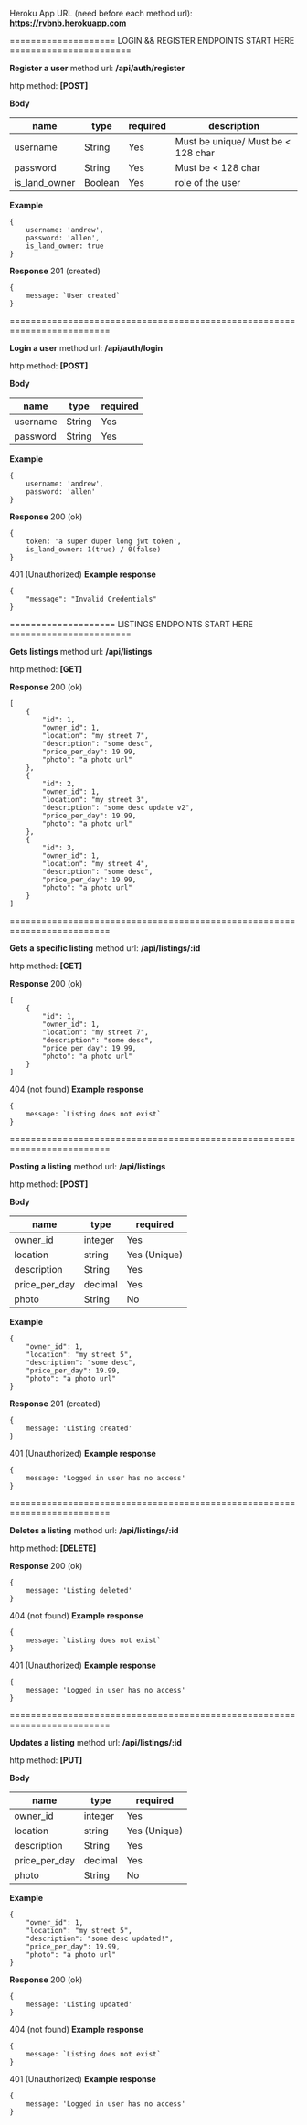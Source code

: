 Heroku App URL (need before each method url): **https://rvbnb.herokuapp.com**

==================== LOGIN && REGISTER ENDPOINTS START HERE =======================

**Register a user**
method url: **/api/auth/register**

http method: **[POST]**

**Body**

| name     | type   | required | description                       | 
| -------- | ------ | -------- | --------------------------------- |
| username | String | Yes      | Must be unique/ Must be < 128 char|
| password | String | Yes      | Must be < 128 char                |
| is_land_owner | Boolean | Yes | role of the user                 |

**Example**
```
{
    username: 'andrew',
    password: 'allen',
    is_land_owner: true
}
```

**Response** 201 (created)
```
{
    message: `User created`
}
```


=========================================================================

**Login a user**
method url: **/api/auth/login**

http method: **[POST]**

**Body**

| name     | type   | required |
| -------- | ------ | -------- |
| username | String | Yes      |
| password | String | Yes      |

**Example**
```
{
    username: 'andrew',
    password: 'allen'
}
```

**Response** 200 (ok)

```
{
    token: 'a super duper long jwt token',
    is_land_owner: 1(true) / 0(false)
}
```

401 (Unauthorized) **Example response**
```
{
    "message": "Invalid Credentials"
}
```
==================== LISTINGS ENDPOINTS START HERE =======================

**Gets listings**
method url: **/api/listings**

http method: **[GET]**

**Response** 200 (ok)
```
[
    {
        "id": 1,
        "owner_id": 1,
        "location": "my street 7",
        "description": "some desc",
        "price_per_day": 19.99,
        "photo": "a photo url"
    },
    {
        "id": 2,
        "owner_id": 1,
        "location": "my street 3",
        "description": "some desc update v2",
        "price_per_day": 19.99,
        "photo": "a photo url"
    },
    {
        "id": 3,
        "owner_id": 1,
        "location": "my street 4",
        "description": "some desc",
        "price_per_day": 19.99,
        "photo": "a photo url"
    }
]
```

=========================================================================

**Gets a specific listing**
method url: **/api/listings/:id**

http method: **[GET]**

**Response** 200 (ok)
```
[
    {
        "id": 1,
        "owner_id": 1,
        "location": "my street 7",
        "description": "some desc",
        "price_per_day": 19.99,
        "photo": "a photo url"
    }
]
```

404 (not found) **Example response**
```
{
    message: `Listing does not exist`
}
```

=========================================================================

**Posting a listing**
method url: **/api/listings**

http method: **[POST]**

**Body**

| name     | type   | required |
| -------- | ------ | -------- |
| owner_id | integer | Yes      |
| location | string | Yes (Unique)      |
| description | String | Yes      |
| price_per_day | decimal | Yes      |
| photo | String | No      | (Still in the works)

**Example**
```
{
	"owner_id": 1,
	"location": "my street 5",
	"description": "some desc",
	"price_per_day": 19.99,
	"photo": "a photo url"
}
```

**Response** 201 (created)

```
{
    message: 'Listing created'
}
```

401 (Unauthorized) **Example response**
```
{
    message: 'Logged in user has no access'
}
```

=========================================================================

**Deletes a listing**
method url: **/api/listings/:id**

http method: **[DELETE]**

**Response** 200 (ok)
```
{
    message: 'Listing deleted' 
}
```

404 (not found) **Example response**
```
{
    message: `Listing does not exist`
}
```

401 (Unauthorized) **Example response**
```
{
    message: 'Logged in user has no access'
}
```

=========================================================================

**Updates a listing**
method url: **/api/listings/:id**

http method: **[PUT]**

**Body**

| name     | type   | required |
| -------- | ------ | -------- |
| owner_id | integer | Yes      |
| location | string | Yes (Unique)      |
| description | String | Yes      |
| price_per_day | decimal | Yes      |
| photo | String | No      | (Still in the works)

**Example**
```
{
	"owner_id": 1,
	"location": "my street 5",
	"description": "some desc updated!",
	"price_per_day": 19.99,
	"photo": "a photo url"
}
```

**Response** 200 (ok)
```
{
    message: 'Listing updated' 
}
```

404 (not found) **Example response**
```
{
    message: `Listing does not exist`
}
```

401 (Unauthorized) **Example response**
```
{
    message: 'Logged in user has no access'
}
```